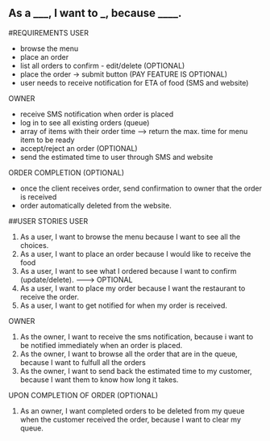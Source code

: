 ## As a ___, I want to _, because ____.

#REQUIREMENTS
USER
- browse the menu
- place an order
- list all orders to confirm - edit/delete (OPTIONAL)
- place the order -> submit button (PAY FEATURE IS OPTIONAL)
- user needs to receive notification for ETA of food (SMS and website)

OWNER
- receive SMS notification when order is placed
- log in to see all existing orders (queue)
- array of items with their order time --> return the max. time for menu item to be ready
- accept/reject an order (OPTIONAL)
- send the estimated time to user through SMS and website

ORDER COMPLETION (OPTIONAL)
- once the client receives order, send confirmation to owner that the order is received
- order automatically deleted from the website.

##USER STORIES
USER
1. As a user, I want  to browse the menu because I want to see all the choices.
2. As a user, I want to place an order because I would like to receive the food
3. As a user, I want to see what I ordered because I want to confirm (update/delete). ---> OPTIONAL
4. As a user, I want to place my order because I want the restaurant to receive the order.
5. As a user, I want to get notified for when my order is received.

OWNER
1. As the owner, I want to receive the sms notification, because i want to be notified immediately when an order is placed.
2. As the owner, I want to browse all the order that are in the queue, because I want to fulfull all the orders
3. As the owner, I want to send back the estimated time to my customer, because I want them to know how long it takes.

UPON COMPLETION OF ORDER (OPTIONAL)
1. As an owner, I want completed orders to be deleted from my queue when the customer received the order, because I want to clear my queue. 
